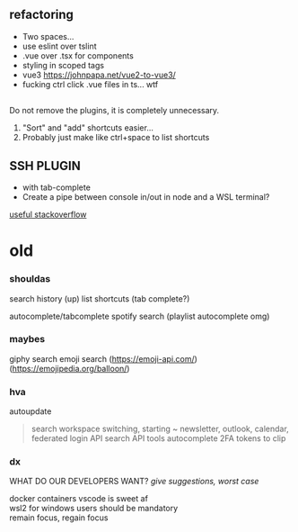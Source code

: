 ## refactoring
- Two spaces...
- use eslint over tslint
- .vue over .tsx for components
- styling in scoped tags
- vue3 https://johnpapa.net/vue2-to-vue3/
- fucking ctrl click .vue files in ts... wtf


##
Do not remove the plugins, it is completely unnecessary.

1. "Sort" and "add" shortcuts easier...
2. Probably just make like ctrl+space to list shortcuts

## SSH PLUGIN
- with tab-complete
- Create a pipe between console in/out in node and a WSL terminal?

[useful stackoverflow](https://stackoverflow.com/questions/5649891/node-js-sending-key-shortcuts-to-child-process)  


old
================

### shouldas
search history (up)
list shortcuts (tab complete?)

autocomplete/tabcomplete
spotify search (playlist autocomplete omg)

### maybes
giphy search
emoji search (https://emoji-api.com/) (https://emojipedia.org/balloon/)


### hva
autoupdate

> search
> workspace switching, starting ~
> newsletter, outlook, calendar, 
> federated login
> API search
> API tools autocomplete
> 2FA tokens to clip



### dx
WHAT DO OUR DEVELOPERS WANT?
_give suggestions, worst case_

docker containers vscode is sweet af  
wsl2 for windows users should be mandatory  
remain focus, regain focus